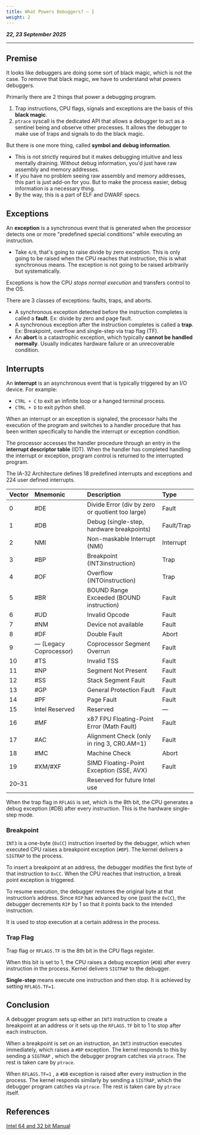 ```yaml
---
title: What Powers Debuggers? — 1
weight: 2
---
```


_**22, 23 September 2025**_

***

## Premise

It looks like debuggers are doing some sort of black magic, which is not the case. To remove that black magic, we have to understand what powers debuggers.

Primarily there are 2 things that power a debugging program.

1. Trap instructions, CPU flags, signals and exceptions are the basis of this **black magic**.
2. `ptrace` syscall is the dedicated API that allows a debugger to act as a sentinel being and observe other processes. It allows the debugger to make use of traps and signals to do the black magic.

But there is one more thing, called **symbol and debug information**.

* This is not strictly required but it makes debugging intuitive and less mentally draining. Without debug information, you'd just have raw assembly and memory addresses.
* If you have no problem seeing raw assembly and memory addresses, this part is just add-on for you. But to make the process easier, debug information is a necessary thing.
* By the way, this is a part of ELF and DWARF specs.

## Exceptions

An **exception** is a synchronous event that is generated when the processor detects one or more "predefined special conditions" while executing an instruction.

* Take `4/0`, that's going to raise divide by zero exception. This is only going to be raised when the CPU reaches that instruction, this is what synchronous means. The exception is not going to be raised arbitrarily but systematically.

Exceptions is how the CPU _stops normal execution_ and transfers control to the OS.

There are 3 classes of exceptions: faults, traps, and aborts.

* A synchronous exception detected before the instruction completes is called a **fault**. Ex: divide by zero and page fault.
* A synchronous exception after the instruction completes is called a **trap**. Ex: Breakpoint, overflow and single-step via trap flag (TF).
* An **abort** is a catastrophic exception, which typically **cannot be handled normally**. Usually indicates hardware failure or an unrecoverable condition.

## Interrupts

An **interrupt** is an asynchronous event that is typically triggered by an I/O device. For example:

* `CTRL + C` to exit an infinite loop or a hanged terminal process.
* `CTRL + D` to exit python shell.

When an interrupt or an exception is signaled, the processor halts the execution of the program and switches to a handler procedure that has been written specifically to handle the interrupt or exception condition.

The processor accesses the handler procedure through an entry in the **interrupt descriptor table** (IDT). When the handler has completed handling the interrupt or exception, program control is returned to the interrupted program.

The IA-32 Architecture defines 18 predefined interrupts and exceptions and 224 user defined interrupts.


| Vector | Mnemonic | Description | Type |
| :--- | :--- | :--- | :--- |
| 0 | #DE | Divide Error (div by zero or quotient too large) | Fault |
| 1 | #DB | Debug (single-step, hardware breakpoints) | Fault/Trap |
| 2 | NMI | Non-maskable Interrupt (NMI) | Interrupt |
| 3 | #BP | Breakpoint (INT3instruction) | Trap |
| 4 | #OF | Overflow (INTOinstruction) | Trap |
| 5 | #BR | BOUND Range Exceeded (BOUND instruction) | Fault |
| 6 | #UD | Invalid Opcode | Fault |
| 7 | #NM | Device not available | Fault |
| 8 | #DF | Double Fault | Abort |
| 9 | — (Legacy Coprocessor) | Coprocessor Segment Overrun | Fault |
| 10 | #TS | Invalid TSS | Fault |
| 11 | #NP | Segment Not Present | Fault |
| 12 | #SS | Stack Segment Fault | Fault |
| 13 | #GP | General Protection Fault | Fault |
| 14 | #PF | Page Fault | Fault |
| 15 | Intel Reserved | Reserved | — |
| 16 | #MF | x87 FPU Floating-Point Error (Math Fault) | Fault |
| 17 | #AC | Alignment Check (only in ring 3, CR0.AM=1) | Fault |
| 18 | #MC | Machine Check | Abort |
| 19 | #XM/#XF | SIMD Floating-Point Exception (SSE, AVX) | Fault |
| 20–31 |  | Reserved for future Intel use |  |


When the trap flag in `RFLAGS` is set, which is the 8th bit, the CPU generates a debug exception (#DB) after every instruction. This is the hardware single-step mode.

### Breakpoint

`INT3` is a one-byte (`0xCC`) instruction inserted by the debugger, which when executed CPU raises a breakpoint exception (`#BP`). The kernel delivers a `SIGTRAP` to the process.

To insert a breakpoint at an address, the debugger modifies the first byte of that instruction to `0xCC`. When the CPU reaches that instruction, a break point exception is triggered.

To resume execution, the debugger restores the original byte at that instruction’s address. Since `RIP` has advanced by one (past the `0xCC`), the debugger decrements `RIP` by 1 so that it points back to the intended instruction.

It is used to stop execution at a certain address in the process.

### Trap Flag

Trap flag or `RFLAGS.TF` is the 8th bit in the CPU flags register.

When this bit is set to 1, the CPU raises a debug exception (`#DB`) after every instruction in the process. Kernel delivers `SIGTRAP` to the debugger.

**Single-step** means execute one instruction and then stop. It is achieved by setting `RFLAGS.TF=1`.

## Conclusion

A debugger program sets up either an `INT3` instruction to create a breakpoint at an address or it sets up the `RFLAGS.TF` bit to 1 to stop after each instruction.

When a breakpoint is set on an instruction, an `INT3` instruction executes immediately, which raises a `#BP` exception. The kernel responds to this by sending a `SIGTRAP` , which the debugger program catches via `ptrace`. The rest is taken care by `ptrace`.

When `RFLAGS.TF=1` , a `#DB` exception is raised after every instruction in the process. The kernel responds similarly by sending a `SIGTRAP`, which the debugger program catches via `ptrace`. The rest is taken care by `ptrace` itself.

## References

[Intel 64 and 32 bit Manual](https://cdrdv2.intel.com/v1/dl/getContent/671200)